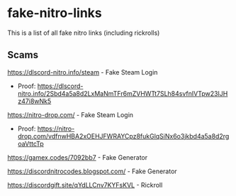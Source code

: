# fake-nitro-links
This is a list of all fake nitro links (including rickrolls)

## Scams

https://dlscord-nitro.info/steam - Fake Steam Login
  - Proof: https://dlscord-nitro.info/2Sbd4a5a8d2LxMaNmTFr6mZVHWTt7SLh84svfnIVTpw23IJHz47i8wNk5


https://nitro-drop.com/ - Fake Steam Login
  - Proof: https://nitro-drop.com/vdfnwHBA2xOEHJFWRAYCpz8fukGlqSiNx6o3jkbd4a5a8d2rgoaVttcTp

https://gamex.codes/7092bb7 - Fake Generator

https://discordnitrocodes.blogspot.com/ - Fake Generator

https://discordgift.site/qYdLLCnv7KYFsKVL - Rickroll



